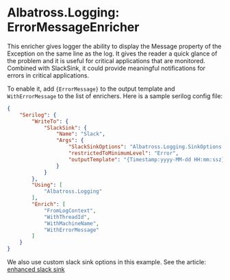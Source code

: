# Albatross.Logging: ErrorMessageEnricher

This enricher gives logger the ability to display the Message property of the Exception on the same line as the log.  It gives the reader a quick glance of the problem and it is useful for critical applications that are monitored.  Combined with SlackSink, it could provide meaningful notifications for errors in critical applications.

To enable it, add `{ErrorMessage}` to the output template and `WithErrorMessage` to the list of enrichers.  Here is a sample serilog config file:
```json
{
	"Serilog": {
		"WriteTo": {
			"SlackSink": {
				"Name": "Slack",
				"Args": {
					"SlackSinkOptions": "Albatross.Logging.SinkOptions::SlackSink, Albatross.Logging",
					"restrictedToMinimumLevel": "Error",
					"outputTemplate": "{Timestamp:yyyy-MM-dd HH:mm:ssz} {MachineName} {RequestId} {SourceContext} {ThreadId} [{Level:w3}] {Message:lj}{ErrorMessage}"
				}
			}
		},
		"Using": [
			"Albatross.Logging"
		],
		"Enrich": [
			"FromLogContext",
			"WithThreadId",
			"WithMachineName",
			"WithErrorMessage"
		]
	}
}
```
We also use custom slack sink options in this example.  See the article: [enhanced slack sink](./enhanced-slacksink.md)


